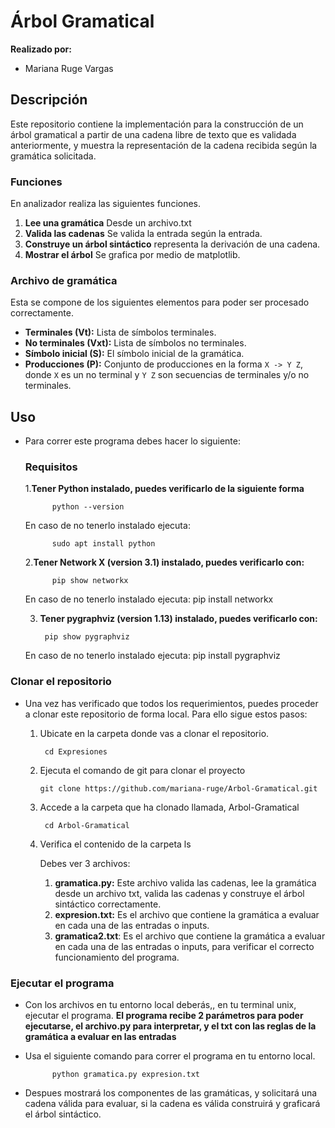 # Árbol Gramatical

 **Realizado por:**
 - Mariana Ruge Vargas

## Descripción
Este repositorio contiene la implementación para la construcción de un árbol gramatical a partir de una cadena libre de texto que es validada anteriormente, y muestra la representación de la cadena recibida según la gramática solicitada.
###  Funciones
En analizador realiza las siguientes funciones.
1. **Lee una gramática** Desde un archivo.txt
2. **Valida las cadenas** Se valida la entrada según la entrada.
3. **Construye un árbol sintáctico** representa la derivación de una cadena.
4. **Mostrar el árbol** Se grafica por medio de matplotlib.

### Archivo de gramática
Esta se compone de los siguientes elementos para poder ser procesado correctamente. 

- **Terminales (Vt):** Lista de símbolos terminales.
- **No terminales (Vxt):** Lista de símbolos no terminales.
- **Símbolo inicial (S):** El símbolo inicial de la gramática.
- **Producciones (P):** Conjunto de producciones en la forma `X -> Y Z`, donde `X` es un no terminal y `Y Z` son secuencias de terminales y/o no terminales.

## Uso
- Para correr este programa debes hacer lo siguiente:
	### Requisitos
	1.**Tener Python instalado, puedes verificarlo de la siguiente forma**

    		python --version

	En caso de no tenerlo instalado ejecuta:

	  		sudo apt install python

	2.**Tener Network X (version 3.1) instalado, puedes verificarlo con:**

			pip show networkx

	En caso de no tenerlo instalado ejecuta:
		  		pip install networkx

	3. **Tener pygraphviz  (version 1.13) instalado, puedes verificarlo con:**

		 	pip show pygraphviz

	En caso de no tenerlo instalado ejecuta:
		  		pip install pygraphviz


### Clonar el repositorio
- Una vez has verificado que todos los requerimientos, puedes proceder a clonar este repositorio de forma local. Para ello sigue estos pasos:

	1. Ubicate en la carpeta donde vas a clonar el repositorio.
	
			cd Expresiones
	
	2.  Ejecuta el comando de git para clonar el proyecto
	
			git clone https://github.com/mariana-ruge/Arbol-Gramatical.git
	
	3. Accede a la carpeta que ha clonado llamada, Arbol-Gramatical
	
			cd Arbol-Gramatical

	4. Verifica el contenido de la carpeta
			ls
		
		Debes ver 3 archivos:
		1. **gramatica.py:** Este archivo valida las cadenas, lee la gramática desde un 			archivo txt, valida las cadenas y construye el árbol sintáctico correctamente.
		2.  **expresion.txt:** Es el archivo que contiene la gramática a evaluar en cada 		una de las entradas o inputs. 
		3. **gramatica2.txt**: Es el archivo que contiene la gramática a evaluar en cada 		una de las entradas o inputs, para verificar el correcto funcionamiento del programa.

### Ejecutar el programa
- Con los archivos en tu entorno local deberás,, en tu terminal unix, ejecutar el programa.
**El programa recibe 2 parámetros para poder ejecutarse, el archivo.py para interpretar, y el txt con las reglas de la gramática a evaluar en las entradas**

- Usa el siguiente comando para correr el programa en tu entorno local.

			python gramatica.py expresion.txt
			
- Despues mostrará los componentes de las gramáticas, y solicitará una cadena válida para evaluar,  si la cadena es válida construirá y graficará el árbol sintáctico.
